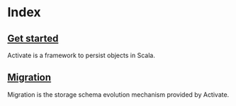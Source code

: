 # Index

## [Get started](/docs/get-started.md)

Activate is a framework to persist objects in Scala.

## [Migration](/docs/migration.md)

Migration is the storage schema evolution mechanism provided by Activate.
